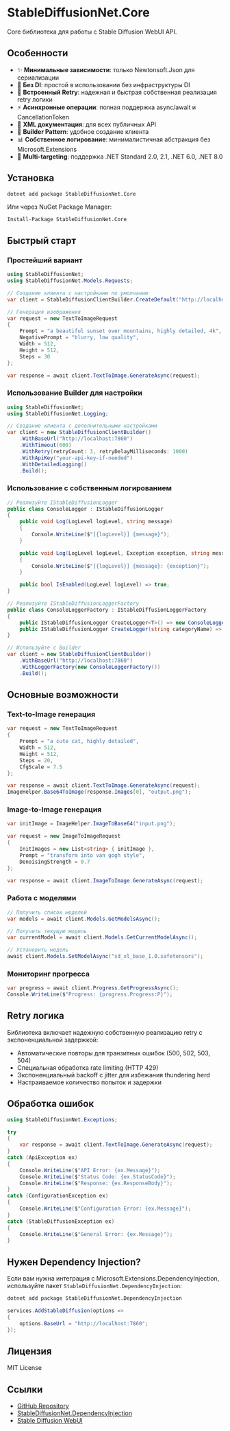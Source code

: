 # StableDiffusionNet.Core

Core библиотека для работы с Stable Diffusion WebUI API.

## Особенности

- ✨ **Минимальные зависимости**: только Newtonsoft.Json для сериализации
- 🚀 **Без DI**: простой в использовании без инфраструктуры DI
- 🔄 **Встроенный Retry**: надежная и быстрая собственная реализация retry логики
- ⚡ **Асинхронные операции**: полная поддержка async/await и CancellationToken
- 📝 **XML документация**: для всех публичных API
- 🎯 **Builder Pattern**: удобное создание клиента
- 📊 **Собственное логирование**: минималистичная абстракция без Microsoft.Extensions
- 🎨 **Multi-targeting**: поддержка .NET Standard 2.0, 2.1, .NET 6.0, .NET 8.0

## Установка

```bash
dotnet add package StableDiffusionNet.Core
```

Или через NuGet Package Manager:

```
Install-Package StableDiffusionNet.Core
```

## Быстрый старт

### Простейший вариант

```csharp
using StableDiffusionNet;
using StableDiffusionNet.Models.Requests;

// Создание клиента с настройками по умолчанию
var client = StableDiffusionClientBuilder.CreateDefault("http://localhost:7860");

// Генерация изображения
var request = new TextToImageRequest
{
    Prompt = "a beautiful sunset over mountains, highly detailed, 4k",
    NegativePrompt = "blurry, low quality",
    Width = 512,
    Height = 512,
    Steps = 30
};

var response = await client.TextToImage.GenerateAsync(request);
```

### Использование Builder для настройки

```csharp
using StableDiffusionNet;
using StableDiffusionNet.Logging;

// Создание клиента с дополнительными настройками
var client = new StableDiffusionClientBuilder()
    .WithBaseUrl("http://localhost:7860")
    .WithTimeout(600)
    .WithRetry(retryCount: 3, retryDelayMilliseconds: 1000)
    .WithApiKey("your-api-key-if-needed")
    .WithDetailedLogging()
    .Build();
```

### Использование с собственным логированием

```csharp
// Реализуйте IStableDiffusionLogger
public class ConsoleLogger : IStableDiffusionLogger
{
    public void Log(LogLevel logLevel, string message)
    {
        Console.WriteLine($"[{logLevel}] {message}");
    }

    public void Log(LogLevel logLevel, Exception exception, string message)
    {
        Console.WriteLine($"[{logLevel}] {message}: {exception}");
    }

    public bool IsEnabled(LogLevel logLevel) => true;
}

// Реализуйте IStableDiffusionLoggerFactory
public class ConsoleLoggerFactory : IStableDiffusionLoggerFactory
{
    public IStableDiffusionLogger CreateLogger<T>() => new ConsoleLogger();
    public IStableDiffusionLogger CreateLogger(string categoryName) => new ConsoleLogger();
}

// Используйте с Builder
var client = new StableDiffusionClientBuilder()
    .WithBaseUrl("http://localhost:7860")
    .WithLoggerFactory(new ConsoleLoggerFactory())
    .Build();
```

## Основные возможности

### Text-to-Image генерация

```csharp
var request = new TextToImageRequest
{
    Prompt = "a cute cat, highly detailed",
    Width = 512,
    Height = 512,
    Steps = 20,
    CfgScale = 7.5
};

var response = await client.TextToImage.GenerateAsync(request);
ImageHelper.Base64ToImage(response.Images[0], "output.png");
```

### Image-to-Image генерация

```csharp
var initImage = ImageHelper.ImageToBase64("input.png");

var request = new ImageToImageRequest
{
    InitImages = new List<string> { initImage },
    Prompt = "transform into van gogh style",
    DenoisingStrength = 0.7
};

var response = await client.ImageToImage.GenerateAsync(request);
```

### Работа с моделями

```csharp
// Получить список моделей
var models = await client.Models.GetModelsAsync();

// Получить текущую модель
var currentModel = await client.Models.GetCurrentModelAsync();

// Установить модель
await client.Models.SetModelAsync("sd_xl_base_1.0.safetensors");
```

### Мониторинг прогресса

```csharp
var progress = await client.Progress.GetProgressAsync();
Console.WriteLine($"Progress: {progress.Progress:P}");
```

## Retry логика

Библиотека включает надежную собственную реализацию retry с экспоненциальной задержкой:

- Автоматические повторы для транзитных ошибок (500, 502, 503, 504)
- Специальная обработка rate limiting (HTTP 429)
- Экспоненциальный backoff с jitter для избежания thundering herd
- Настраиваемое количество попыток и задержки

## Обработка ошибок

```csharp
using StableDiffusionNet.Exceptions;

try
{
    var response = await client.TextToImage.GenerateAsync(request);
}
catch (ApiException ex)
{
    Console.WriteLine($"API Error: {ex.Message}");
    Console.WriteLine($"Status Code: {ex.StatusCode}");
    Console.WriteLine($"Response: {ex.ResponseBody}");
}
catch (ConfigurationException ex)
{
    Console.WriteLine($"Configuration Error: {ex.Message}");
}
catch (StableDiffusionException ex)
{
    Console.WriteLine($"General Error: {ex.Message}");
}
```

## Нужен Dependency Injection?

Если вам нужна интеграция с Microsoft.Extensions.DependencyInjection, используйте пакет `StableDiffusionNet.DependencyInjection`:

```bash
dotnet add package StableDiffusionNet.DependencyInjection
```

```csharp
services.AddStableDiffusion(options =>
{
    options.BaseUrl = "http://localhost:7860";
});
```

## Лицензия

MIT License

## Ссылки

- [GitHub Repository](https://github.com/mrleo1nid/StableDiffusionNet)
- [StableDiffusionNet.DependencyInjection](https://www.nuget.org/packages/StableDiffusionNet.DependencyInjection/)
- [Stable Diffusion WebUI](https://github.com/AUTOMATIC1111/stable-diffusion-webui)

